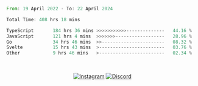 <!--START_SECTION:waka-->

```rust
From: 19 April 2022 - To: 22 April 2024

Total Time: 408 hrs 18 mins

TypeScript       184 hrs 36 mins >>>>>>>>>>>--------------   44.16 %
JavaScript       121 hrs 4 mins  >>>>>>>------------------   28.96 %
Go               34 hrs 46 mins  >>-----------------------   08.32 %
Svelte           15 hrs 43 mins  >------------------------   03.76 %
Other            9 hrs 46 mins   >------------------------   02.34 %
```

<!--END_SECTION:waka-->


<!-- &nbsp;<div align="center">
  [![Spotify](https://supakorn-spotify.vercel.app/api/spotify?background_color=0d1117&border_color=ffffff)](https://open.spotify.com/user/314ljfgc3h2e3vrqtbm3tq35t5zq?si=f93b8de147494e3a)  
</div>
-->

&nbsp;<div align="center">
  [![Instagram](https://img.shields.io/badge/Instagram-E4405F?style=for-the-badge&logo=instagram&logoColor=white)](https://www.instagram.com/supakornigm/)
  [![Discord](https://img.shields.io/badge/Discord-7289DA?style=for-the-badge&logo=discord&logoColor=white)](https://discord.com/users/977487166609457172)
</div>


